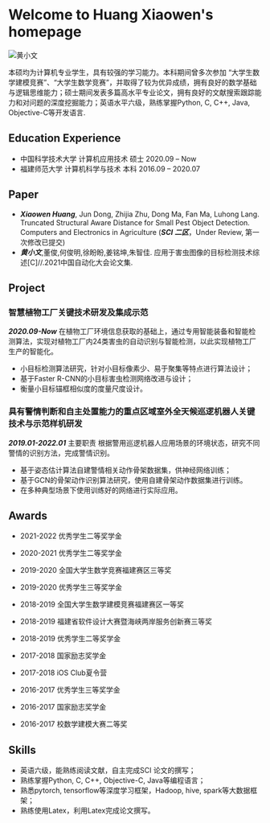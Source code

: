 # Welcome to Huang Xiaowen's homepage


![黄小文](media/16513931052782/%E9%BB%84%E5%B0%8F%E6%96%87.jpg)

本硕均为计算机专业学生，具有较强的学习能力。本科期间曾多次参加 “大学生数学建模竞赛”、“大学生数学竞赛”，并取得了较为优异成绩，拥有良好的数学基础与逻辑思维能力；硕士期间发表多篇高水平专业论文，拥有良好的文献搜索跟踪能力和对问题的深度挖掘能力；英语水平六级，熟练掌握Python, C, C++, Java, Objective-C等开发语言.

## Education Experience

* 中国科学技术大学 计算机应用技术 硕士 2020.09 – Now
* 福建师范大学 计算机科学与技术 本科 2016.09 – 2020.07

## Paper
* __*Xiaowen Huang*__, Jun Dong, Zhijia Zhu, Dong Ma, Fan Ma, Luhong Lang. Truncated Structural Aware Distance for Small Pest Object Detection. Computers and Electronics in Agriculture (__*SCI 二区*__，Under Review, 第一次修改已提交)
* __*黄小文*__,董俊,何俊明,徐盼盼,姜铭坤,朱智佳. 应用于害虫图像的目标检测技术综述[C]//.2021中国自动化大会论文集.

## Project
### 智慧植物工厂关键技术研发及集成示范 
__*2020.09-Now*__
在植物工厂环境信息获取的基础上，通过专用智能装备和智能检测算法，实现对植物工厂内24类害虫的自动识别与智能检测，以此实现植物工厂生产的智能化。

* 小目标检测算法研究，针对小目标像素少、易于聚集等特点进行算法设计；
* 基于Faster R-CNN的小目标害虫检测网络改进与设计；
* 衡量小目标锚框相似度的度量尺度设计。
 
### 具有警情判断和自主处置能力的重点区域室外全天候巡逻机器人关键技术与示范样机研发 
__*2019.01-2022.01*__
主要职责 根据警用巡逻机器人应用场景的环境状态，研究不同警情的识别方法，完成警情识别。
* 基于姿态估计算法自建警情相关动作骨架数据集，供神经网络训练；
* 基于GCN的骨架动作识别算法研究，使用自建骨架动作数据集进行训练。
* 在多种典型场景下使用训练好的网络进行实际应用。


## Awards
* 2021-2022 优秀学生二等奖学金
* 2020-2021 优秀学生二等奖学金

* 2019-2020  全国大学生数学竞赛福建赛区三等奖
* 2019-2020 优秀学生三等奖学金
* 2018-2019  全国大学生数学建模竞赛福建赛区一等奖
* 2018-2019  福建省软件设计大赛暨海峡两岸服务创新赛三等奖
* 2018-2019  优秀学生二等奖学金
* 2017-2018  国家励志奖学金
* 2017-2018  iOS Club夏令营
* 2016-2017 优秀学生三等奖学金
* 2016-2017  国家励志奖学金
* 2016-2017  校数学建模大赛二等奖


## Skills
* 英语六级，能熟练阅读文献，自主完成SCI 论文的撰写；
* 熟练掌握Python, C, C++, Objective-C, Java等编程语言；
* 熟悉pytorch, tensorflow等深度学习框架，Hadoop, hive, spark等大数据框架；
* 熟练使用Latex，利用Latex完成论文撰写。








